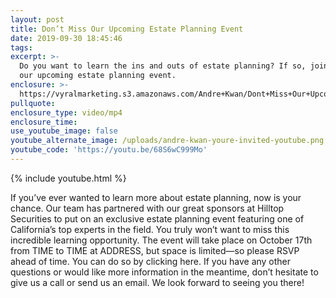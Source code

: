 ```yaml
---
layout: post
title: Don’t Miss Our Upcoming Estate Planning Event
date: 2019-09-30 18:45:46
tags:
excerpt: >-
  Do you want to learn the ins and outs of estate planning? If so, join us for
  our upcoming estate planning event.
enclosure: >-
  https://vyralmarketing.s3.amazonaws.com/Andre+Kwan/Dont+Miss+Our+Upcoming+Estate+Planning+Event.mp4
pullquote:
enclosure_type: video/mp4
enclosure_time:
use_youtube_image: false
youtube_alternate_image: /uploads/andre-kwan-youre-invited-youtube.png
youtube_code: 'https://youtu.be/68S6wC999Mo'
---
```


{% include youtube.html %}

If you’ve ever wanted to learn more about estate planning, now is your chance. Our team has partnered with our great sponsors at Hilltop Securities to put on an exclusive estate planning event featuring one of California’s top experts in the field. You truly won’t want to miss this incredible learning opportunity. The event will take place on October 17th from TIME to TIME at ADDRESS, but space is limited—so please RSVP ahead of time. You can do so by clicking here. If you have any other questions or would like more information in the meantime, don’t hesitate to give us a call or send us an email. We look forward to seeing you there\!